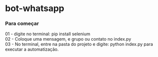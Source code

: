 # bot-whatsapp

### Para começar

01 - digite no terminal: pip install selenium </br>
02 - Coloque uma mensagem, e grupo ou contato no index.py </br>
03 - No terminal, entre na pasta do projeto e digite: python index.py para executar a automatização.
